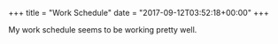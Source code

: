 +++
title = "Work Schedule"
date = "2017-09-12T03:52:18+00:00"
+++

My work schedule seems to be working pretty well.
			